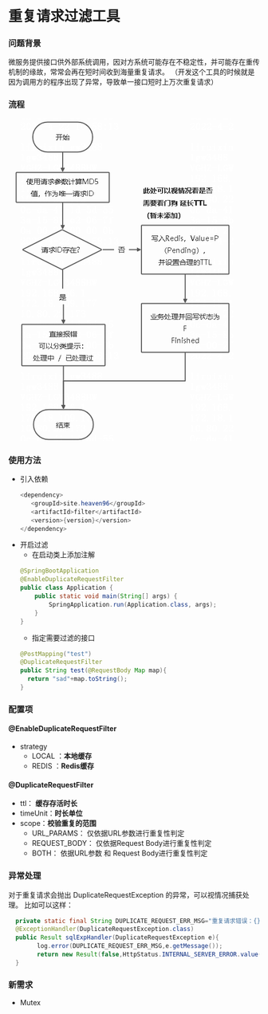 # 重复请求过滤工具

### 问题背景

微服务提供接口供外部系统调用，因对方系统可能存在不稳定性，并可能存在重传机制的缘故，常常会再在短时间收到海量重复请求。 （开发这个工具的时候就是因为调用方的程序出现了异常，导致单一接口短时上万次重复请求）

### 流程

![img.png](img.png)

### 使用方法

- 引入依赖
  ```java
  <dependency>
     <groupId>site.heaven96</groupId>
     <artifactId>filter</artifactId>
     <version>{version}</version>
  </dependency>
  ```
- 开启过滤
    - 在启动类上添加注解
  ```java
  @SpringBootApplication
  @EnableDuplicateRequestFilter
  public class Application {
      public static void main(String[] args) {
          SpringApplication.run(Application.class, args);
      }
  }
  ```
    - 指定需要过滤的接口
  ```java
  @PostMapping("test")
  @DuplicateRequestFilter
  public String test(@RequestBody Map map){
    return "sad"+map.toString();
  }
  ```

### 配置项

#### @EnableDuplicateRequestFilter

- strategy
    - LOCAL ：**本地缓存**
    - REDIS ：**Redis缓存**

#### @DuplicateRequestFilter

- ttl： **缓存存活时长**
- timeUnit：**时长单位**
- scope：**校验重复的范围**
    - URL_PARAMS： 仅依据URL参数进行重复性判定
    - REQUEST_BODY： 仅依据Request Body进行重复性判定
    - BOTH： 依据URL参数 和 Request Body进行重复性判定

### 异常处理

对于重复请求会抛出 DuplicateRequestException 的异常，可以视情况捕获处理。 比如可以这样：

```java
  private static final String DUPLICATE_REQUEST_ERR_MSG="重复请求错误：{}";
  @ExceptionHandler(DuplicateRequestException.class)
  public Result sqlExpHandler(DuplicateRequestException e){
        log.error(DUPLICATE_REQUEST_ERR_MSG,e.getMessage());
        return new Result(false,HttpStatus.INTERNAL_SERVER_ERROR.value(),e.getMessage());
  }
```

### 新需求
- Mutex